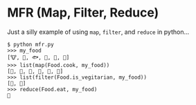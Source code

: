 # MFR (Map, Filter, Reduce)

Just a silly example of using `map`, `filter`, and `reduce` in python...


```
$ python mfr.py 
>>> my_food
[🐮, 🐔, 🐟, 🐷, 🌽, 🥔]
>>> list(map(Food.cook, my_food))
[🍖, 🍗, 🍢, 🥩, 🍿, 🍟]
>>> list(filter(Food.is_vegitarian, my_food))
[🍿, 🍟]
>>> reduce(Food.eat, my_food)
💩
```
